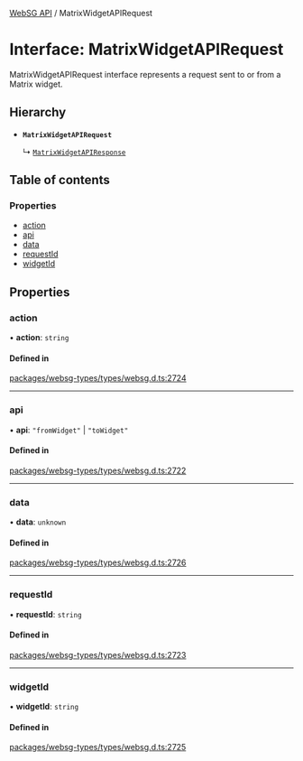 [WebSG API](../README.md) / MatrixWidgetAPIRequest

# Interface: MatrixWidgetAPIRequest

MatrixWidgetAPIRequest interface represents a request sent to or from a Matrix widget.

## Hierarchy

- **`MatrixWidgetAPIRequest`**

  ↳ [`MatrixWidgetAPIResponse`](MatrixWidgetAPIResponse.md)

## Table of contents

### Properties

- [action](MatrixWidgetAPIRequest.md#action)
- [api](MatrixWidgetAPIRequest.md#api)
- [data](MatrixWidgetAPIRequest.md#data)
- [requestId](MatrixWidgetAPIRequest.md#requestid)
- [widgetId](MatrixWidgetAPIRequest.md#widgetid)

## Properties

### action

• **action**: `string`

#### Defined in

[packages/websg-types/types/websg.d.ts:2724](https://github.com/thirdroom/thirdroom/blob/972fa72b/packages/websg-types/types/websg.d.ts#L2724)

___

### api

• **api**: ``"fromWidget"`` \| ``"toWidget"``

#### Defined in

[packages/websg-types/types/websg.d.ts:2722](https://github.com/thirdroom/thirdroom/blob/972fa72b/packages/websg-types/types/websg.d.ts#L2722)

___

### data

• **data**: `unknown`

#### Defined in

[packages/websg-types/types/websg.d.ts:2726](https://github.com/thirdroom/thirdroom/blob/972fa72b/packages/websg-types/types/websg.d.ts#L2726)

___

### requestId

• **requestId**: `string`

#### Defined in

[packages/websg-types/types/websg.d.ts:2723](https://github.com/thirdroom/thirdroom/blob/972fa72b/packages/websg-types/types/websg.d.ts#L2723)

___

### widgetId

• **widgetId**: `string`

#### Defined in

[packages/websg-types/types/websg.d.ts:2725](https://github.com/thirdroom/thirdroom/blob/972fa72b/packages/websg-types/types/websg.d.ts#L2725)
